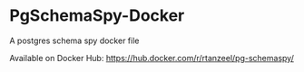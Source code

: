 # PgSchemaSpy-Docker
A postgres schema spy docker file


Available on Docker Hub: https://hub.docker.com/r/rtanzeel/pg-schemaspy/
